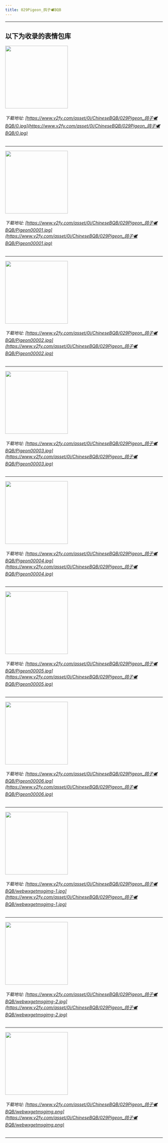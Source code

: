 ```yaml
---
title: 029Pigeon_鸽子🕊BQB
---
```


------
## 以下为收录的表情包库

<!-- more -->

<img height='200px' style='height:200px;'  src='https://www.v2fy.com/asset/0i/ChineseBQB/029Pigeon_鸽子🕊BQB/0.jpg' data-original='https://www.v2fy.com/asset/0i/ChineseBQB/029Pigeon_鸽子🕊BQB/0.jpg' /><br/><h6>下载地址: [https://www.v2fy.com/asset/0i/ChineseBQB/029Pigeon_鸽子🕊BQB/0.jpg](https://www.v2fy.com/asset/0i/ChineseBQB/029Pigeon_鸽子🕊BQB/0.jpg)</h6><hr/><img height='200px' style='height:200px;'  src='https://www.v2fy.com/asset/0i/ChineseBQB/029Pigeon_鸽子🕊BQB/Pigeon00001.jpg' data-original='https://www.v2fy.com/asset/0i/ChineseBQB/029Pigeon_鸽子🕊BQB/Pigeon00001.jpg' /><br/><h6>下载地址: [https://www.v2fy.com/asset/0i/ChineseBQB/029Pigeon_鸽子🕊BQB/Pigeon00001.jpg](https://www.v2fy.com/asset/0i/ChineseBQB/029Pigeon_鸽子🕊BQB/Pigeon00001.jpg)</h6><hr/><img height='200px' style='height:200px;'  src='https://www.v2fy.com/asset/0i/ChineseBQB/029Pigeon_鸽子🕊BQB/Pigeon00002.jpg' data-original='https://www.v2fy.com/asset/0i/ChineseBQB/029Pigeon_鸽子🕊BQB/Pigeon00002.jpg' /><br/><h6>下载地址: [https://www.v2fy.com/asset/0i/ChineseBQB/029Pigeon_鸽子🕊BQB/Pigeon00002.jpg](https://www.v2fy.com/asset/0i/ChineseBQB/029Pigeon_鸽子🕊BQB/Pigeon00002.jpg)</h6><hr/><img height='200px' style='height:200px;'  src='https://www.v2fy.com/asset/0i/ChineseBQB/029Pigeon_鸽子🕊BQB/Pigeon00003.jpg' data-original='https://www.v2fy.com/asset/0i/ChineseBQB/029Pigeon_鸽子🕊BQB/Pigeon00003.jpg' /><br/><h6>下载地址: [https://www.v2fy.com/asset/0i/ChineseBQB/029Pigeon_鸽子🕊BQB/Pigeon00003.jpg](https://www.v2fy.com/asset/0i/ChineseBQB/029Pigeon_鸽子🕊BQB/Pigeon00003.jpg)</h6><hr/><img height='200px' style='height:200px;'  src='https://www.v2fy.com/asset/0i/ChineseBQB/029Pigeon_鸽子🕊BQB/Pigeon00004.jpg' data-original='https://www.v2fy.com/asset/0i/ChineseBQB/029Pigeon_鸽子🕊BQB/Pigeon00004.jpg' /><br/><h6>下载地址: [https://www.v2fy.com/asset/0i/ChineseBQB/029Pigeon_鸽子🕊BQB/Pigeon00004.jpg](https://www.v2fy.com/asset/0i/ChineseBQB/029Pigeon_鸽子🕊BQB/Pigeon00004.jpg)</h6><hr/><img height='200px' style='height:200px;'  src='https://www.v2fy.com/asset/0i/ChineseBQB/029Pigeon_鸽子🕊BQB/Pigeon00005.jpg' data-original='https://www.v2fy.com/asset/0i/ChineseBQB/029Pigeon_鸽子🕊BQB/Pigeon00005.jpg' /><br/><h6>下载地址: [https://www.v2fy.com/asset/0i/ChineseBQB/029Pigeon_鸽子🕊BQB/Pigeon00005.jpg](https://www.v2fy.com/asset/0i/ChineseBQB/029Pigeon_鸽子🕊BQB/Pigeon00005.jpg)</h6><hr/><img height='200px' style='height:200px;'  src='https://www.v2fy.com/asset/0i/ChineseBQB/029Pigeon_鸽子🕊BQB/Pigeon00006.jpg' data-original='https://www.v2fy.com/asset/0i/ChineseBQB/029Pigeon_鸽子🕊BQB/Pigeon00006.jpg' /><br/><h6>下载地址: [https://www.v2fy.com/asset/0i/ChineseBQB/029Pigeon_鸽子🕊BQB/Pigeon00006.jpg](https://www.v2fy.com/asset/0i/ChineseBQB/029Pigeon_鸽子🕊BQB/Pigeon00006.jpg)</h6><hr/><img height='200px' style='height:200px;'  src='https://www.v2fy.com/asset/0i/ChineseBQB/029Pigeon_鸽子🕊BQB/webwxgetmsgimg-1.jpg' data-original='https://www.v2fy.com/asset/0i/ChineseBQB/029Pigeon_鸽子🕊BQB/webwxgetmsgimg-1.jpg' /><br/><h6>下载地址: [https://www.v2fy.com/asset/0i/ChineseBQB/029Pigeon_鸽子🕊BQB/webwxgetmsgimg-1.jpg](https://www.v2fy.com/asset/0i/ChineseBQB/029Pigeon_鸽子🕊BQB/webwxgetmsgimg-1.jpg)</h6><hr/><img height='200px' style='height:200px;'  src='https://www.v2fy.com/asset/0i/ChineseBQB/029Pigeon_鸽子🕊BQB/webwxgetmsgimg-2.jpg' data-original='https://www.v2fy.com/asset/0i/ChineseBQB/029Pigeon_鸽子🕊BQB/webwxgetmsgimg-2.jpg' /><br/><h6>下载地址: [https://www.v2fy.com/asset/0i/ChineseBQB/029Pigeon_鸽子🕊BQB/webwxgetmsgimg-2.jpg](https://www.v2fy.com/asset/0i/ChineseBQB/029Pigeon_鸽子🕊BQB/webwxgetmsgimg-2.jpg)</h6><hr/><img height='200px' style='height:200px;'  src='https://www.v2fy.com/asset/0i/ChineseBQB/029Pigeon_鸽子🕊BQB/webwxgetmsgimg.png' data-original='https://www.v2fy.com/asset/0i/ChineseBQB/029Pigeon_鸽子🕊BQB/webwxgetmsgimg.png' /><br/><h6>下载地址: [https://www.v2fy.com/asset/0i/ChineseBQB/029Pigeon_鸽子🕊BQB/webwxgetmsgimg.png](https://www.v2fy.com/asset/0i/ChineseBQB/029Pigeon_鸽子🕊BQB/webwxgetmsgimg.png)</h6><hr/>